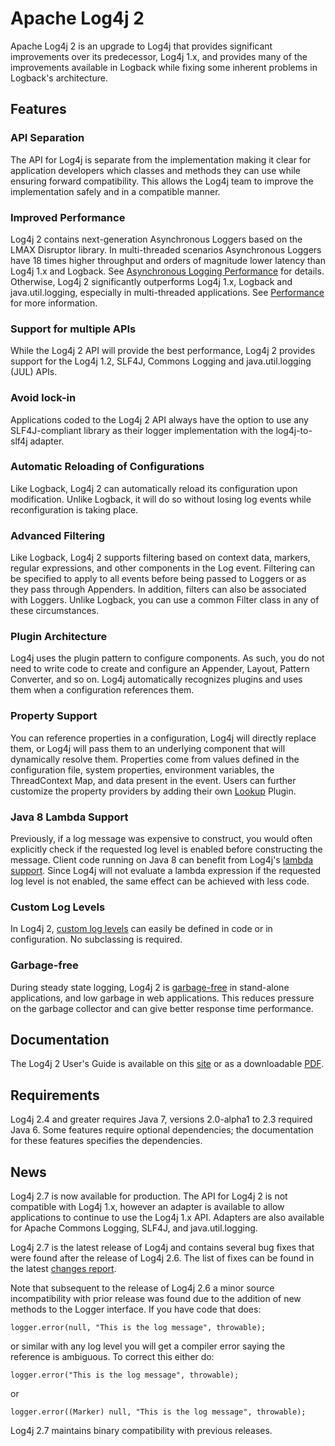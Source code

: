 <!--
    Licensed to the Apache Software Foundation (ASF) under one or more
    contributor license agreements.  See the NOTICE file distributed with
    this work for additional information regarding copyright ownership.
    The ASF licenses this file to You under the Apache License, Version 2.0
    (the "License"); you may not use this file except in compliance with
    the License.  You may obtain a copy of the License at

         http://www.apache.org/licenses/LICENSE-2.0

    Unless required by applicable law or agreed to in writing, software
    distributed under the License is distributed on an "AS IS" BASIS,
    WITHOUT WARRANTIES OR CONDITIONS OF ANY KIND, either express or implied.
    See the License for the specific language governing permissions and
    limitations under the License.
-->

# Apache Log4j 2

Apache Log4j 2 is an upgrade to Log4j that provides significant improvements over its predecessor, Log4j 1.x, and
provides many of the improvements available in Logback while fixing some inherent problems in Logback's architecture.

## Features

### API Separation

The API for Log4j is separate from the implementation making it clear for application developers which classes and
methods they can use while ensuring forward compatibility. This allows the Log4j team to improve the implementation
safely and in a compatible manner.

### Improved Performance

Log4j 2 contains next-generation Asynchronous Loggers based on the LMAX Disruptor library. In multi-threaded scenarios
Asynchronous Loggers have 18 times higher throughput and orders of magnitude lower latency than Log4j 1.x and Logback.
See [Asynchronous Logging Performance](manual/async.html#Performance) for details. Otherwise, Log4j 2 significantly
outperforms Log4j 1.x, Logback and java.util.logging, especially in multi-threaded applications.
See [Performance](performance.html) for more information.

### Support for multiple APIs

While the Log4j 2 API will provide the best performance, Log4j 2 provides support for the Log4j 1.2, SLF4J, Commons
Logging and java.util.logging (JUL) APIs.

### Avoid lock-in

Applications coded to the Log4j 2 API always have the option to use any SLF4J-compliant library as their logger
implementation with the log4j-to-slf4j adapter.

### Automatic Reloading of Configurations

Like Logback, Log4j 2 can automatically reload its configuration upon modification. Unlike Logback, it will do so
without losing log events while reconfiguration is taking place.

### Advanced Filtering

Like Logback, Log4j 2 supports filtering based on context data, markers, regular expressions, and other components in
the Log event. Filtering can be specified to apply to all events before being passed to Loggers or as they pass through
Appenders. In addition, filters can also be associated with Loggers. Unlike Logback, you can use a common Filter class
in any of these circumstances.

### Plugin Architecture

Log4j uses the plugin pattern to configure components. As such, you do not need to write code to create and configure an
Appender, Layout, Pattern Converter, and so on. Log4j automatically recognizes plugins and uses them when a
configuration references them.

### Property Support

You can reference properties in a configuration, Log4j will directly replace them, or Log4j will pass them to an
underlying component that will dynamically resolve them. Properties come from values defined in the configuration file,
system properties, environment variables, the ThreadContext Map, and data present in the event. Users can further
customize the property providers by adding their own [Lookup](manual/lookups.html) Plugin.

### Java 8 Lambda Support

Previously, if a log message was expensive to construct, you would often explicitly check if the requested log level is
enabled before constructing the message. Client code running on Java 8 can benefit from Log4j's
[lambda support](manual/api.html#LambdaSupport). Since Log4j will not evaluate a lambda expression if the requested log
level is not enabled, the same effect can be achieved with less code.

### Custom Log Levels

In Log4j 2, [custom log levels](manual/customloglevels.html) can easily be defined in code or in configuration. No
subclassing is required.

### Garbage-free

During steady state logging, Log4j 2 is [garbage-free](manual/garbagefree.html) in stand-alone applications, and low
garbage in web applications. This reduces pressure on the garbage collector and can give better response time performance.

## Documentation

The Log4j 2 User's Guide is available on this [site](manual/index.html) or as a downloadable
[PDF](log4j-users-guide.pdf).

## Requirements

Log4j 2.4 and greater requires Java 7, versions 2.0-alpha1 to 2.3 required Java 6. Some features require optional
dependencies; the documentation for these features specifies the dependencies.

## News

Log4j 2.7 is now available for production. The API for Log4j 2 is not compatible with Log4j 1.x, however an adapter is
available to allow applications to continue to use the Log4j 1.x API. Adapters are also available for Apache Commons
Logging, SLF4J, and java.util.logging.

Log4j 2.7 is the latest release of Log4j and contains several bug fixes that were found after the release of Log4j 2.6.
The list of fixes can be found in the latest [changes report](changes-report.html#a2.7).

Note that subsequent to the release of Log4j 2.6 a minor source incompatibility with prior release was found due to the
addition of new methods to the Logger interface. If you have code that does:

    logger.error(null, "This is the log message", throwable);

or similar with any log level you will get a compiler error saying the reference is ambiguous. To correct this either
do:

    logger.error("This is the log message", throwable);

or

    logger.error((Marker) null, "This is the log message", throwable);

Log4j 2.7 maintains binary compatibility with previous releases.

